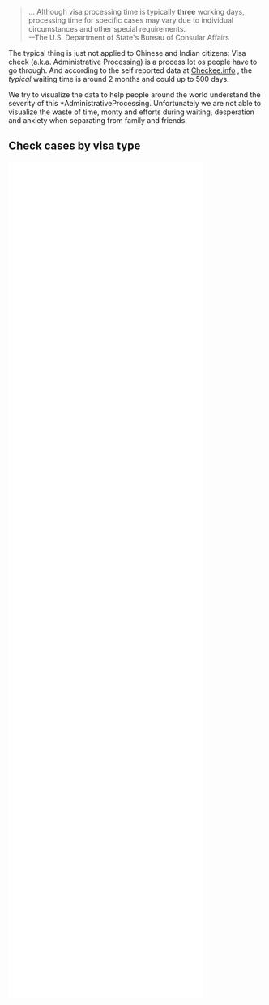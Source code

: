 

 > ... Although visa processing time is typically **three** working days, processing time for specific cases may vary due to individual circumstances and other special requirements.
           <br> --The U.S. Department of State's Bureau of Consular Affairs

The typical thing is just not applied to Chinese and Indian citizens: Visa check (a.k.a. Administrative
Processing) is a process lot os people have to go through.
And according to the self reported data at [Checkee.info](https://www.checkee.info/)
, the *typical* waiting time is around 2 months and could up to 500 days.

We try to visualize the data to help people around the world understand the severity of this
*AdministrativeProcessing. Unfortunately we are not able to visualize the waste of time, monty and efforts during waiting, desperation
and anxiety when separating from family and friends.


Check cases by visa type
---
<iframe style="position: absolute; height: 40%; width:40%; border: none" src="resource/html/month-type-bar.html" seamless>

</iframe>


Check cases by consulate 
---
<iframe style="position: absolute; height: 40%; width:40%; border: none" src="resource/html/month-consulate-bar.html" seamless>

</iframe>
